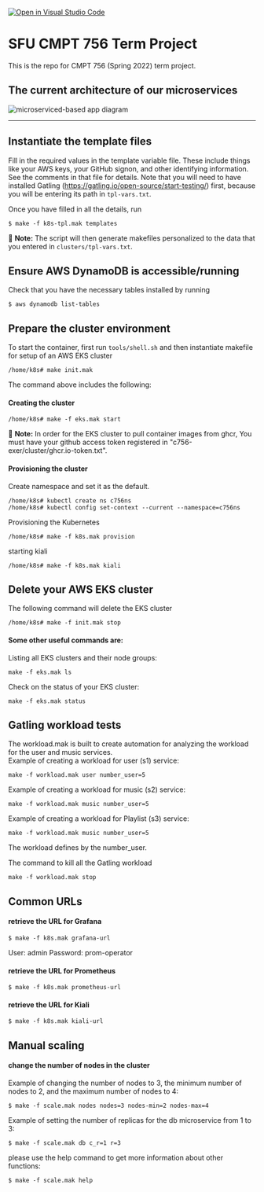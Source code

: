 [![Open in Visual Studio Code](https://classroom.github.com/assets/open-in-vscode-f059dc9a6f8d3a56e377f745f24479a46679e63a5d9fe6f495e02850cd0d8118.svg)](https://classroom.github.com/online_ide?assignment_repo_id=7229864&assignment_repo_type=AssignmentRepo)
# SFU CMPT 756 Term Project

This is the repo for CMPT 756 (Spring 2022) term project.

## The current architecture of our microservices
![microserviced-based app diagram](https://user-images.githubusercontent.com/44685975/159101267-cfe1dabf-2752-41cd-a1b4-b075f8656edb.jpg)

---


## Instantiate the template files

Fill in the required values in the template variable file. These include things like your AWS keys, your GitHub signon, and other identifying information. See the comments in that file for details. Note that you will need to have installed Gatling (https://gatling.io/open-source/start-testing/) first, because you will be entering its path in `tpl-vars.txt`.

Once you have filled in all the details, run
~~~
$ make -f k8s-tpl.mak templates
~~~

:loudspeaker: **Note:**  The script will then generate makefiles personalized to the data that you entered in `clusters/tpl-vars.txt`.


## Ensure AWS DynamoDB is accessible/running

Check that you have the necessary tables installed by running
~~~
$ aws dynamodb list-tables
~~~


## Prepare the cluster environment

To start the container, first run `tools/shell.sh` and then instantiate makefile for setup of an AWS EKS cluster
~~~
/home/k8s# make init.mak
~~~

The command above includes the following:

#### Creating the cluster
~~~
/home/k8s# make -f eks.mak start
~~~
:loudspeaker: **Note:** In order for the EKS cluster to pull container images from ghcr, You must have your github access token registered in "c756-exer/cluster/ghcr.io-token.txt".

#### Provisioning the cluster
Create namespace and set it as the default.
~~~
/home/k8s# kubectl create ns c756ns
/home/k8s# kubectl config set-context --current --namespace=c756ns
~~~
Provisioning the Kubernetes
~~~
/home/k8s# make -f k8s.mak provision
~~~
starting kiali
~~~
/home/k8s# make -f k8s.mak kiali
~~~

## Delete your AWS EKS cluster

The following command will delete the EKS cluster
~~~
/home/k8s# make -f init.mak stop
~~~


#### Some other useful commands are:
Listing all EKS clusters and their node groups:
~~~
make -f eks.mak ls 
~~~
Check on the status of your EKS cluster:
~~~
make -f eks.mak status
~~~

## Gatling workload tests
The workload.mak is built to create automation for analyzing the workload for the user and music services.  
Example of creating a workload for user (s1) service:
~~~
make -f workload.mak user number_user=5
~~~
Example of creating a workload for music (s2) service:
~~~
make -f workload.mak music number_user=5
~~~
Example of creating a workload for Playlist (s3) service:
~~~
make -f workload.mak music number_user=5
~~~
The workload defines by the number_user.

The command to kill all the Gatling workload
~~~
make -f workload.mak stop
~~~

## Common URLs 
#### retrieve the URL for Grafana
~~~
$ make -f k8s.mak grafana-url
~~~
User: admin
Password: prom-operator

#### retrieve the URL for Prometheus
~~~
$ make -f k8s.mak prometheus-url
~~~

#### retrieve the URL for Kiali
~~~
$ make -f k8s.mak kiali-url
~~~

## Manual scaling  

#### change the number of nodes in the cluster
Example of changing the number of nodes to 3, the minimum number of nodes to 2, and the maximum number of nodes to 4:
~~~
$ make -f scale.mak nodes nodes=3 nodes-min=2 nodes-max=4
~~~

Example of setting the number of replicas for the db microservice from 1 to 3:
~~~
$ make -f scale.mak db c_r=1 r=3
~~~
please use the help command to get more information about other functions:
~~~
$ make -f scale.mak help
~~~

